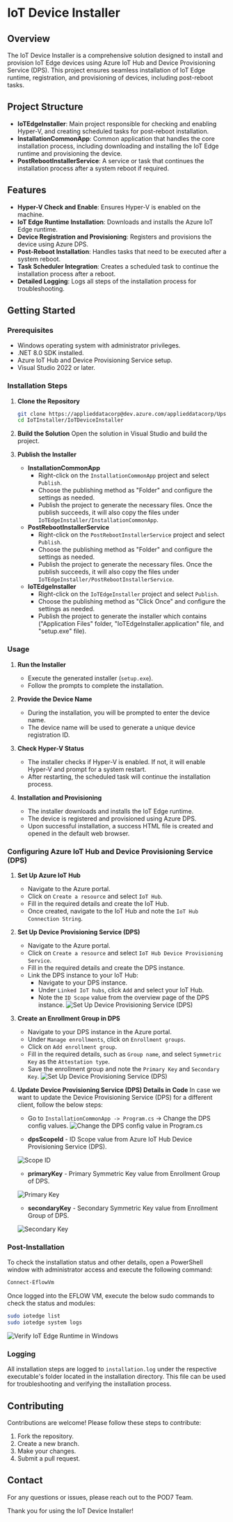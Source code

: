 # IoT Device Installer

## Overview
The IoT Device Installer is a comprehensive solution designed to install and provision IoT Edge devices using Azure IoT Hub and Device Provisioning Service (DPS). This project ensures seamless installation of IoT Edge runtime, registration, and provisioning of devices, including post-reboot tasks.

## Project Structure
- **IoTEdgeInstaller**: Main project responsible for checking and enabling Hyper-V, and creating scheduled tasks for post-reboot installation.
- **InstallationCommonApp**: Common application that handles the core installation process, including downloading and installing the IoT Edge runtime and provisioning the device.
- **PostRebootInstallerService**: A service or task that continues the installation process after a system reboot if required.

## Features
- **Hyper-V Check and Enable**: Ensures Hyper-V is enabled on the machine.
- **IoT Edge Runtime Installation**: Downloads and installs the Azure IoT Edge runtime.
- **Device Registration and Provisioning**: Registers and provisions the device using Azure DPS.
- **Post-Reboot Installation**: Handles tasks that need to be executed after a system reboot.
- **Task Scheduler Integration**: Creates a scheduled task to continue the installation process after a reboot.
- **Detailed Logging**: Logs all steps of the installation process for troubleshooting.

## Getting Started

### Prerequisites
- Windows operating system with administrator privileges.
- .NET 8.0 SDK installed.
- Azure IoT Hub and Device Provisioning Service setup.
- Visual Studio 2022 or later.

### Installation Steps
1. **Clone the Repository**
    ```bash
    git clone https://applieddatacorp@dev.azure.com/applieddatacorp/Upshop/_git/POC-Edge
    cd IoTInstaller/IoTDeviceInstaller
    ```

2. **Build the Solution**
    Open the solution in Visual Studio and build the project.

3. **Publish the Installer**
    - **InstallationCommonApp**
      - Right-click on the `InstallationCommonApp` project and select `Publish`.
      - Choose the publishing method as "Folder" and configure the settings as needed.
      - Publish the project to generate the necessary files. Once the publish succeeds, it will also copy the files under `IoTEdgeInstaller/InstallationCommonApp`.
    - **PostRebootInstallerService**
      - Right-click on the `PostRebootInstallerService` project and select `Publish`.
      - Choose the publishing method as "Folder" and configure the settings as needed.
      - Publish the project to generate the necessary files. Once the publish succeeds, it will also copy the files under `IoTEdgeInstaller/PostRebootInstallerService`.
    - **IoTEdgeInstaller**
      - Right-click on the `IoTEdgeInstaller` project and select `Publish`.
      - Choose the publishing method as "Click Once" and configure the settings as needed.
      - Publish the project to generate the installer which contains ("Application Files" folder, "IoTEdgeInstaller.application" file, and "setup.exe" file).

### Usage
1. **Run the Installer**
    - Execute the generated installer (`setup.exe`).
    - Follow the prompts to complete the installation.

2. **Provide the Device Name**
    - During the installation, you will be prompted to enter the device name.
    - The device name will be used to generate a unique device registration ID.

3. **Check Hyper-V Status**
    - The installer checks if Hyper-V is enabled. If not, it will enable Hyper-V and prompt for a system restart.
    - After restarting, the scheduled task will continue the installation process.

4. **Installation and Provisioning**
    - The installer downloads and installs the IoT Edge runtime.
    - The device is registered and provisioned using Azure DPS.
    - Upon successful installation, a success HTML file is created and opened in the default web browser.

### Configuring Azure IoT Hub and Device Provisioning Service (DPS)

1. **Set Up Azure IoT Hub**
    - Navigate to the Azure portal.
    - Click on `Create a resource` and select `IoT Hub`.
    - Fill in the required details and create the IoT Hub.
    - Once created, navigate to the IoT Hub and note the `IoT Hub Connection String`.

2. **Set Up Device Provisioning Service (DPS)**
    - Navigate to the Azure portal.
    - Click on `Create a resource` and select `IoT Hub Device Provisioning Service`.
    - Fill in the required details and create the DPS instance.
    - Link the DPS instance to your IoT Hub:
      - Navigate to your DPS instance.
      - Under `Linked IoT hubs`, click `Add` and select your IoT Hub.
      - Note the `ID Scope` value from the overview page of the DPS instance.
   ![Set Up Device Provisioning Service (DPS)](DPSCreation.gif)

3. **Create an Enrollment Group in DPS**
    - Navigate to your DPS instance in the Azure portal.
    - Under `Manage enrollments`, click on `Enrollment groups`.
    - Click on `Add enrollment group`.
    - Fill in the required details, such as `Group name`, and select `Symmetric Key` as the `Attestation type`.
    - Save the enrollment group and note the `Primary Key` and `Secondary Key`.
    ![Set Up Device Provisioning Service (DPS)](DPSEnrollmentGroupCreation.gif)

4. **Update Device Provisioning Service (DPS) Details in Code**
    In case we want to update the Device Provisioning Service (DPS) for a different client, follow the below steps:
    - Go to `InstallationCommonApp -> Program.cs` -> Change the DPS config values.
    ![Change the DPS config value in Program.cs](DPSConfigInCode.gif)

    - **dpsScopeId** - ID Scope value from Azure IoT Hub Device Provisioning Service (DPS).
    
    ![Scope ID](ScopeIdCopy.gif)
    - **primaryKey** - Primary Symmetric Key value from Enrollment Group of DPS.
    
    ![Primary Key](PrimaryKeyCopy.gif)
    - **secondaryKey** - Secondary Symmetric Key value from Enrollment Group of DPS.
    
    ![Secondary Key](SecondaryKeyCopy.gif)

### Post-Installation
To check the installation status and other details, open a PowerShell window with administrator access and execute the following command:

```powershell
Connect-EflowVm
```

Once logged into the EFLOW VM, execute the below sudo commands to check the status and modules:

```sh
sudo iotedge list
sudo iotedge system logs
```

![Verify IoT Edge Runtime in Windows](VerifyEdgeRuntime.gif)

### Logging
All installation steps are logged to `installation.log` under the respective executable's folder located in the installation directory. This file can be used for troubleshooting and verifying the installation process.

## Contributing
Contributions are welcome! Please follow these steps to contribute:

1. Fork the repository.
2. Create a new branch.
3. Make your changes.
4. Submit a pull request.

## Contact
For any questions or issues, please reach out to the POD7 Team.


Thank you for using the IoT Device Installer!